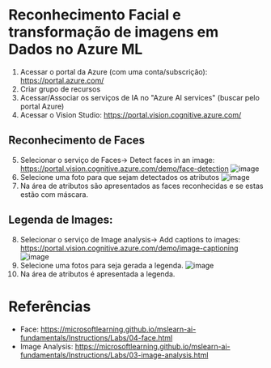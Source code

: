# Reconhecimento Facial e transformação de imagens em Dados no Azure ML
1. Acessar o portal da Azure (com uma conta/subscrição): https://portal.azure.com/
2. Criar grupo de recursos
3. Acessar/Associar os serviços de IA no "Azure AI services" (buscar pelo portal Azure)
4. Acessar o Vision Studio: https://portal.vision.cognitive.azure.com/
## Reconhecimento de Faces  
5. Selecionar o serviço de Faces-> Detect faces in an image: https://portal.vision.cognitive.azure.com/demo/face-detection
  ![image](https://github.com/cymorimoto/dio-microsoft-azure-ai-fundamentals/assets/50521401/b4cb3b98-d42b-4654-85b5-e2eb9f6f719b)
6. Selecione uma foto para que sejam detectados os atributos
  ![image](https://github.com/cymorimoto/dio-microsoft-azure-ai-fundamentals/assets/50521401/5a5c8b62-1ca8-4825-a8b0-7373313f6ee2)
7. Na área de atributos são apresentados as faces reconhecidas e se estas estão com máscara.

## Legenda de Images:
8. Selecionar o serviço de Image analysis-> Add captions to images: https://portal.vision.cognitive.azure.com/demo/image-captioning
![image](https://github.com/cymorimoto/dio-microsoft-azure-ai-fundamentals/assets/50521401/e72cca8e-c80e-41f8-a82f-ca1b62ae20e0)
9. Selecione uma fotos para seja gerada a legenda.
![image](https://github.com/cymorimoto/dio-microsoft-azure-ai-fundamentals/assets/50521401/6ab235f5-6591-47da-9465-442de827e9d1)
11. Na área de atributos é apresentada a legenda.

# Referências
* Face: https://microsoftlearning.github.io/mslearn-ai-fundamentals/Instructions/Labs/04-face.html
* Image Analysis: https://microsoftlearning.github.io/mslearn-ai-fundamentals/Instructions/Labs/03-image-analysis.html
